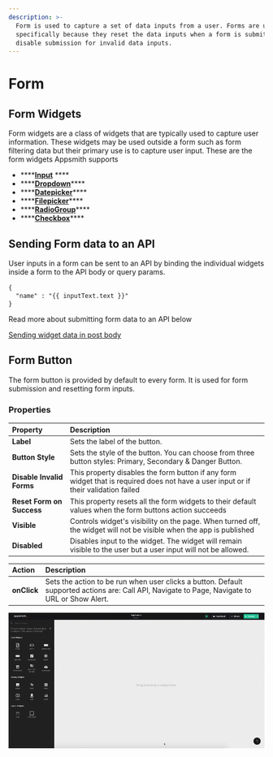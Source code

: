 ```yaml
---
description: >-
  Form is used to capture a set of data inputs from a user. Forms are used
  specifically because they reset the data inputs when a form is submitted and
  disable submission for invalid data inputs.
---
```


# Form

## Form Widgets

Form widgets are a class of widgets that are typically used to capture user information. These widgets may be used outside a form such as form filtering data but their primary use is to capture user input. These are the form widgets Appsmith supports

* \*\*\*\*[**Input**](input.md) ****
* \*\*\*\*[**Dropdown**](dropdown.md)\*\*\*\*
* \*\*\*\*[**Datepicker**](datepicker.md)\*\*\*\*
* \*\*\*\*[**Filepicker**](filepicker.md)\*\*\*\*
* \*\*\*\*[**RadioGroup**](radio.md)\*\*\*\*
* \*\*\*\*[**Checkbox**](checkbox.md)\*\*\*\*

## Sending Form data to an API

User inputs in a form can be sent to an API by binding the individual widgets inside a form to the API body or query params.

```text
{
  "name" : "{{ inputText.text }}"
}
```

Read more about submitting form data to an API below

[Sending widget data in post body](../core-concepts/apis/taking-inputs-from-widgets.md#passing-inputs-to-the-post-body)

## Form Button

The form button is provided by default to every form. It is used for form submission and resetting form inputs.

### Properties

| Property | Description |
| :--- | :--- |
| **Label** | Sets the label of the button. |
| **Button Style** | Sets the style of the button. You can choose from three button styles: Primary, Secondary & Danger Button. |
| **Disable Invalid Forms** | This property disables the form button if any form widget that is required does not have a user input or if their validation failed |
| **Reset Form on Success** | This property resets all the form widgets to their default values when the form buttons action succeeds |
| **Visible** | Controls widget's visibility on the page. When turned off, the widget will not be visible when the app is published  |
| **Disabled** | Disables input to the widget. The widget will remain visible to the user but a user input will not be allowed.  |

| Action | Description |
| :--- | :--- |
| **onClick** | Sets the action to be run when user clicks a button. Default supported actions are: Call API, Navigate to Page, Navigate to URL or Show Alert. |

![](../.gitbook/assets/Form.gif)
